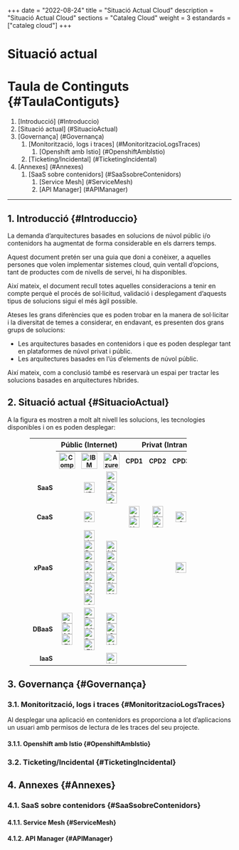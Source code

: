 +++
date        = "2022-08-24"
title       = "Situació Actual Cloud"
description = "Situació Actual Cloud"
sections    = "Cataleg Cloud"
weight	    = 3
estandards =  ["cataleg cloud"]
+++

# Situació actual
<link rel="stylesheet" type="text/css" href="https://cdn.datatables.net/1.10.18/css/jquery.dataTables.min.css">
<link rel="stylesheet" type="text/css" href="https://cdn.datatables.net/responsive/2.2.2/css/responsive.dataTables.min.css">
<link rel="stylesheet" type="text/css" href="https://canigo.ctti.gencat.cat/drafts/catalegCloud/tableStyle.css">
<script type="text/javascript" language="javascript" src="https://code.jquery.com/jquery-3.3.1.js"></script>
<script type="text/javascript" language="javascript" src="https://cdn.datatables.net/1.10.18/js/jquery.dataTables.min.js"></script>
<script type="text/javascript" language="javascript" src="https://cdn.datatables.net/responsive/2.2.2/js/dataTables.responsive.min.js"></script>
<!--<script type="text/javascript" language="javascript" src="catalegCloud.js"></script>-->

# **Taula de Continguts** {#TaulaContiguts}

1. [Introducció] (#Introduccio)
2. [Situació actual] (#SituacioActual)
3. [Governança] (#Governança)
    1. [Monitorització, logs i traces] (#MonitoritzacioLogsTraces)
        1. [Openshift amb Istio] (#OpenshiftAmbIstio)
    2. [Ticketing/Incidental] (#TicketingIncidental)
4. [Annexes] (#Annexes)
    1. [SaaS sobre contenidors] (#SaaSsobreContenidors)
        1. [Service Mesh] (#ServiceMesh)
        2. [API Manager] (#APIManager)

---

## **1. Introducció** {#Introduccio}

La demanda d’arquitectures basades en solucions de núvol públic i/o contenidors ha augmentat de forma considerable en els darrers temps.

Aquest document pretén ser una guia que doni a conèixer, a aquelles persones que volen implementar sistemes cloud, quin ventall d’opcions, tant de productes com de nivells de servei, hi ha disponibles.

Així mateix, el document recull totes aquelles consideracions a tenir en compte perquè el procés de sol·licitud, validació i desplegament d’aquests tipus de solucions sigui el més àgil possible.

Ateses les grans diferències que es poden trobar en la manera de sol·licitar i la diversitat de temes a considerar, en endavant, es presenten dos grans grups de solucions:
- Les arquitectures basades en contenidors i que es poden desplegar tant en plataformes de núvol privat i públic.
- Les arquitectures basades en l’ús d’elements de núvol públic.

Així mateix, com a conclusió també es reservarà un espai per tractar les solucions basades en arquitectures híbrides.

## **2. Situació actual** {#SituacioActual}

A la figura es mostren a molt alt nivell les solucions, les tecnologies disponibles i on es poden desplegar:
<table cellpadding="7" cellspacing="1" style="padding-left:50px;border-collapse:collapse;width:80%;">
    <tr>
        <th style="border-style: none;"></th>
        <th colspan="3" style="font-size: 16px;"><strong>Públic (Internet)</strong></th>
        <th colspan="4" style="font-size: 16px;"><strong>Privat (Intranet)</strong></th>
    </tr>
    <tr>
        <th width="9%" style="border-style: none;"></th>
        <th width="13%" style="font-size: 14px;"><div align="center"><img src="../../catalegCloud/compose.png" width="36" height="36" alt="Compose"></div></th>
        <th width="13%" style="font-size: 14px;"><div align="center"><img src="../../catalegCloud/ibmcloud.png" width="36" height="36" alt="IBM Cloud"></div></th>
        <th width="13%" style="font-size: 14px;"><div align="center"><img src="../../catalegCloud/azure.png" width="36" height="36" alt="Azure"></div></th>
        <th width="13%" style="font-size: 14px;"><div align="center">CPD1</div></th>
        <th width="13%" style="font-size: 14px;"><div align="center">CPD2</div></th>
        <th width="13%" style="font-size: 14px;"><div align="center">CPD3</div></th>
        <th width="13%" style="font-size: 14px;"><div align="center">CPD4</div></th>
    </tr>
    <tr>
        <th align="right" style="border-style: none;font-size: 14px;text-align: right;"><strong>SaaS</th>
        <td align="center"></td>
        <td align="center"><img src="../../catalegCloud/apiconnect.png" width="24" height="24" alt="IBM Apiconnect"></td>
        <td align="center"><img src="../../catalegCloud/powerapps.png" width="24" height="24" alt="PowerApps"> <img src="../../catalegCloud/dynamics365.png" width="24" height="24" alt="Swarm"> <img src="../../catalegCloud/cdn.png" width="24" height="24" alt="CDN"></td>
        <td align="center"></td>
        <td align="center"></td>
        <td align="center"></td>
        <td align="center"></td>
    </tr>
    <tr>
        <th align="right" style="border-style: none;font-size: 14px;text-align: right;"><strong>CaaS</strong></th>
        <td align="center"></td>
        <td align="center"><img src="../../catalegCloud/kubernetes.png" width="24" height="24" alt="Kubernetes"></td>
        <td align="center"></td>
        <td align="center"><img src="../../catalegCloud/swarm.png" width="24" height="24" alt="Swarm"> <img src="../../catalegCloud/kubernetes.png" width="24" height="24" alt="Kubernetes"></td>
        <td align="center"><img src="../../catalegCloud/kubernetes.png" width="24" height="24" alt="Kubernetes"> <img src="../../catalegCloud/openshift.png" width="24" height="24" alt="Openshift"></td>
        <td align="center"><img src="../../catalegCloud/openshift.png" width="24" height="24" alt="Openshift"></td>
        <td align="center"><img src="../../catalegCloud/openshift.png" width="24" height="24" alt="Openshift"></td>
    </tr>
    <tr>
        <th align="right" style="border-style: none;font-size: 14px;text-align: right;"><strong>xPaaS</strong></th>
        <td align="center"></td>
        <td align="center"><img src="../../catalegCloud/javaliberty.png" width="24" height="24" alt="JavaLiberty"> <img src="../../catalegCloud/python.png" width="24" height="24" alt="Python"> <img src="../../catalegCloud/ruby.png" width="24" height="24" alt="Ruby"> <img src="../../catalegCloud/nginx.png" width="24" height="24" alt="NGinx"> <img src="../../catalegCloud/php.png" width="24" height="24" alt="Php"> <img src="../../catalegCloud/nodejs.png" width="24" height="24" alt="NodeJS"> <img src="../../catalegCloud/go.png" width="24" height="24" alt="Go"></td>
        <td align="center"><img src="../../catalegCloud/microsoftnet.png" width="24" height="24" alt="Microsoft .Net"> <img src="../../catalegCloud/python.png" width="24" height="24" alt="Python"> <img src="../../catalegCloud/java.png" width="24" height="24" alt="Java"> <img src="../../catalegCloud/php.png" width="24" height="24" alt="Php"> <img src="../../catalegCloud/nodejs.png" width="24" height="24" alt="NodeJS"></td>
        <td align="center"></td>
        <td align="center"></td>
        <td align="center"><img src="../../catalegCloud/istio.png" width="24" height="24" alt="Istio"></td>
        <td align="center"><img src="../../catalegCloud/istio.png" width="24" height="24" alt="Istio"></td>
    </tr>
    <tr>
        <th align="right" style="border-style: none;font-size: 14px;text-align: right;"><strong>DBaaS</strong></th>
        <td align="center"><img src="../../catalegCloud/postgresql.png" width="24" height="24" alt="PostgreSQL"> <img src="../../catalegCloud/mongodb.png" width="24" height="24" alt="MongoDB"> <img src="../../catalegCloud/elasticsearch.png" width="24" height="24" alt="ElasticSearch"></td>
        <td align="center"><img src="../../catalegCloud/postgresql.png" width="24" height="24" alt="PostgreSQL"> <img src="../../catalegCloud/mongodb.png" width="24" height="24" alt="MongoDB"> <img src="../../catalegCloud/redis.png" width="24" height="24" alt="Redis"> <img src="../../catalegCloud/elasticsearch.png" width="24" height="24" alt="ElasticSearch"></td>
        <td align="center"><img src="../../catalegCloud/postgresql.png" width="24" height="24" alt="PostgreSQL"> <img src="../../catalegCloud/sqlserver.png" width="24" height="24" alt="SQLServer"> <img src="../../catalegCloud/mysql.png" width="24" height="24" alt="MySQL"></td>
        <td align="center"></td>
        <td align="center"></td>
        <td align="center"></td>
        <td align="center"><img src="../../catalegCloud/postgresql.png" width="24" height="24" alt="PostgreSQL"> <img src="../../catalegCloud/mysql.png" width="24" height="24" alt="MySQL"></td>
    </tr>
    <tr>
        <th align="right" style="border-style: none;font-size: 14px;text-align: right;"><strong>IaaS</strong></th>
        <td align="center"></td>
        <td align="center"></td>
        <td align="center"><img src="../../catalegCloud/iaas.png" width="24" height="24" alt="IaaS"></td>
        <td align="center"></td>
        <td align="center"></td>
        <td align="center"></td>
        <td align="center"></td>
    </tr>
</table>

## **3. Governança** {#Governança}

### **3.1. Monitorització, logs i traces** {#MonitoritzacioLogsTraces}

Al desplegar una aplicació en contenidors es proporciona a lot d’aplicacions un usuari amb permisos de lectura de les traces del seu projecte.

#### **3.1.1. Openshift amb Istio** {#OpenshiftAmbIstio}

### **3.2. Ticketing/Incidental** {#TicketingIncidental}

## **4. Annexes** {#Annexes}

### **4.1. SaaS sobre contenidors** {#SaaSsobreContenidors}

#### **4.1.1. Service Mesh** {#ServiceMesh}

#### **4.1.2. API Manager** {#APIManager}
